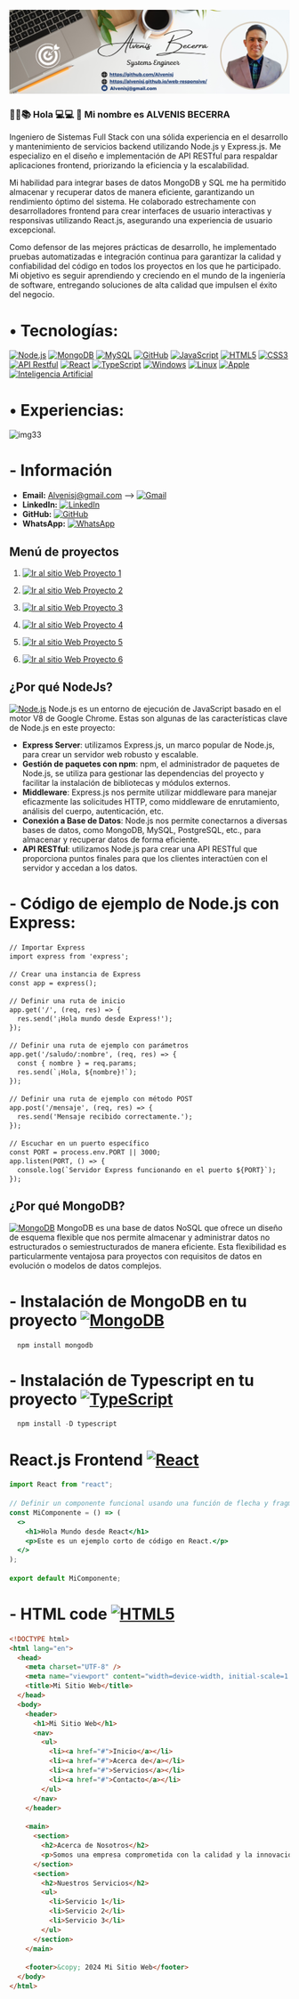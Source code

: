 [![perfil](imgPortafolio/img-perfil-alvenis.png)](imgPortafolio/img-perfil-alvenis.png)

### **👋🌐📚 Hola 💻💻 👋 Mi nombre es ALVENIS BECERRA**

Ingeniero de Sistemas Full Stack con una sólida experiencia en el desarrollo y mantenimiento de servicios backend utilizando Node.js y Express.js. Me especializo en el diseño e implementación de API RESTful para respaldar aplicaciones frontend, priorizando la eficiencia y la escalabilidad.

Mi habilidad para integrar bases de datos MongoDB y SQL me ha permitido almacenar y recuperar datos de manera eficiente, garantizando un rendimiento óptimo del sistema. He colaborado estrechamente con desarrolladores frontend para crear interfaces de usuario interactivas y responsivas utilizando React.js, asegurando una experiencia de usuario excepcional.

Como defensor de las mejores prácticas de desarrollo, he implementado pruebas automatizadas e integración continua para garantizar la calidad y confiabilidad del código en todos los proyectos en los que he participado. Mi objetivo es seguir aprendiendo y creciendo en el mundo de la ingeniería de software, entregando soluciones de alta calidad que impulsen el éxito del negocio. <br/>

# &bull; **Tecnologías:**

[![Node.js](https://img.shields.io/badge/Node.js-43853D?style=for-the-badge&logo=node.js&logoColor=white&labelColor=101010)](https://nodejs.org/)
[![MongoDB](https://img.shields.io/badge/MongoDB-47A248?style=for-the-badge&logo=mongodb&logoColor=white&labelColor=101010)](https://www.mongodb.com/)
[![MySQL](https://img.shields.io/badge/MySQL-4479A1?style=for-the-badge&logo=mysql&logoColor=white&labelColor=101010)](https://www.mysql.com/)
[![GitHub](https://img.shields.io/badge/GitHub-181717?style=for-the-badge&logo=github&logoColor=white&labelColor=101010)](https://github.com/Alvenisj)
[![JavaScript](https://img.shields.io/badge/JavaScript-F7DF1E?style=for-the-badge&logo=javascript&logoColor=black&labelColor=101010)](https://developer.mozilla.org/en-US/docs/Web/JavaScript)
[![HTML5](https://img.shields.io/badge/HTML5-E34F26?style=for-the-badge&logo=html5&logoColor=white&labelColor=101010)](https://developer.mozilla.org/en-US/docs/Web/HTML)
[![CSS3](https://img.shields.io/badge/CSS3-1572B6?style=for-the-badge&logo=css3&logoColor=white&labelColor=101010)](https://developer.mozilla.org/en-US/docs/Web/CSS)
[![API Restful](https://img.shields.io/badge/API%20Restful-2F2625?style=for-the-badge&logo=rest&logoColor=white&labelColor=101010)](https://restfulapi.net/)
[![React](https://img.shields.io/badge/React-61DAFB?style=for-the-badge&logo=react&logoColor=black&labelColor=101010)](https://reactjs.org/)
[![TypeScript](https://img.shields.io/badge/TypeScript-3178C6?style=for-the-badge&logo=typescript&logoColor=white&labelColor=101010)](https://www.typescriptlang.org/)
[![Windows](https://img.shields.io/badge/Windows-0078D6?style=for-the-badge&logo=windows&logoColor=white&labelColor=101010)](https://www.microsoft.com/en-us/windows)
[![Linux](https://img.shields.io/badge/Linux-FCC624?style=for-the-badge&logo=linux&logoColor=black&labelColor=101010)](https://www.linux.org/)
[![Apple](https://img.shields.io/badge/Apple-999999?style=for-the-badge&logo=apple&logoColor=white&labelColor=101010)](https://www.apple.com/)
[![Inteligencia Artificial](https://img.shields.io/badge/Inteligencia_Artificial-FF5733?style=for-the-badge&logo=ai&logoColor=white&labelColor=101010)](https://en.wikipedia.org/wiki/Artificial_intelligence)

# &bull; **Experiencias:**

![img33](https://github.com/Alvenisj/Alvenisj/assets/58892711/9c7f2e37-80a2-4be2-8aca-2cd214f9169f)

# - **Información**

- **Email:** Alvenisj@gmail.com --> [![Gmail](https://img.shields.io/badge/Gmail-D14836?style=for-the-badge&logo=gmail&logoColor=white&labelColor=101010)](mailto:Alvenisj@gmail.com)
- **LinkedIn:** [![LinkedIn](https://img.shields.io/badge/LinkedIn-0077B5?style=for-the-badge&logo=linkedin&logoColor=white&labelColor=101010)](https://www.linkedin.com/in/alvenis-becerra-ingenieria-sistemas)
- **GitHub:** [![GitHub](https://img.shields.io/badge/GitHub-181717?style=for-the-badge&logo=github&logoColor=white&labelColor=101010)](https://github.com/Alvenisj)
- **WhatsApp:** [![WhatsApp](https://img.shields.io/badge/WhatsApp-25D366?style=for-the-badge&logo=whatsapp&logoColor=white&labelColor=101010)]([https://wa.me/573232914082](https://wa.me/573232914082?text=¡HOLA!%20Alvenis%20Becerra,%20necesito%20información))

## Menú de proyectos

1. [![Ir al sitio Web Proyecto 1](https://img.shields.io/badge/Sitio%20Web-Proyecto%201-blue)](https://lissethvieraterapeutaocupacional.up.railway.app/)

2. [![Ir al sitio Web Proyecto 2](https://img.shields.io/badge/Sitio%20Web-Proyecto%202-green)](https://alvenisj.github.io/app-genalcaWeb/)

3. [![Ir al sitio Web Proyecto 3](https://img.shields.io/badge/Sitio%20Web-Proyecto%203-yellow)](https://alvenisj.github.io/app-paginationJs/)

4. [![Ir al sitio Web Proyecto 4](https://img.shields.io/badge/Sitio%20Web-Proyecto%204-orange)](https://alvenisj.github.io/app-ventanaModalJavascript/)

5. [![Ir al sitio Web Proyecto 5](https://img.shields.io/badge/Sitio%20Web-Proyecto%205-red)](https://alvenisj.github.io/formularioEnvioEmailJavascript/)

6. [![Ir al sitio Web Proyecto 6](https://img.shields.io/badge/Sitio%20Web-Proyecto%206-purple)](https://alvenisj.github.io/app-dinamicMenuWeb/)

## ¿Por qué NodeJs?

[![Node.js](https://img.shields.io/badge/Node.js-43853D?style=for-the-badge&logo=node.js&logoColor=white&labelColor=101010)](https://nodejs.org/)
Node.js es un entorno de ejecución de JavaScript basado en el motor V8 de Google Chrome. Estas son algunas de las características clave de Node.js en este proyecto:

- **Express Server**: utilizamos Express.js, un marco popular de Node.js, para crear un servidor web robusto y escalable.
- **Gestión de paquetes con npm**: npm, el administrador de paquetes de Node.js, se utiliza para gestionar las dependencias del proyecto y facilitar la instalación de bibliotecas y módulos externos.
- **Middleware**: Express.js nos permite utilizar middleware para manejar eficazmente las solicitudes HTTP, como middleware de enrutamiento, análisis del cuerpo, autenticación, etc.
- **Conexión a Base de Datos**: Node.js nos permite conectarnos a diversas bases de datos, como MongoDB, MySQL, PostgreSQL, etc., para almacenar y recuperar datos de forma eficiente.
- **API RESTful**: utilizamos Node.js para crear una API RESTful que proporciona puntos finales para que los clientes interactúen con el servidor y accedan a los datos.

# - **Código de ejemplo de Node.js con Express:**

```Node Js
// Importar Express
import express from 'express';

// Crear una instancia de Express
const app = express();

// Definir una ruta de inicio
app.get('/', (req, res) => {
  res.send('¡Hola mundo desde Express!');
});

// Definir una ruta de ejemplo con parámetros
app.get('/saludo/:nombre', (req, res) => {
  const { nombre } = req.params;
  res.send(`¡Hola, ${nombre}!`);
});

// Definir una ruta de ejemplo con método POST
app.post('/mensaje', (req, res) => {
  res.send('Mensaje recibido correctamente.');
});

// Escuchar en un puerto específico
const PORT = process.env.PORT || 3000;
app.listen(PORT, () => {
  console.log(`Servidor Express funcionando en el puerto ${PORT}`);
});

```

## ¿Por qué MongoDB?

[![MongoDB](https://img.shields.io/badge/MongoDB-47A248?style=for-the-badge&logo=mongodb&logoColor=white&labelColor=101010)]()
MongoDB es una base de datos NoSQL que ofrece un diseño de esquema flexible que nos permite almacenar y administrar datos no estructurados o semiestructurados de manera eficiente. Esta flexibilidad es particularmente ventajosa para proyectos con requisitos de datos en evolución o modelos de datos complejos.

# - **Instalación de MongoDB en tu proyecto** [![MongoDB](https://img.shields.io/badge/MongoDB-47A248?style=for-the-badge&logo=mongodb&logoColor=white&labelColor=101010)]()

```mongoDB
  npm install mongodb
```

# - **Instalación de Typescript en tu proyecto** [![TypeScript](https://img.shields.io/badge/TypeScript-3178C6?style=for-the-badge&logo=typescript&logoColor=white&labelColor=101010)](https://www.typescriptlang.org/)

```Typescript
  npm install -D typescript
```

# React.js Frontend [![React](https://img.shields.io/badge/React-61DAFB?style=for-the-badge&logo=react&logoColor=black&labelColor=101010)](https://reactjs.org/)

```jsx
import React from "react";

// Definir un componente funcional usando una función de flecha y fragmentos
const MiComponente = () => (
  <>
    <h1>Hola Mundo desde React</h1>
    <p>Este es un ejemplo corto de código en React.</p>
  </>
);

export default MiComponente;
```

# - **HTML code** [![HTML5](https://img.shields.io/badge/HTML5-E34F26?style=for-the-badge&logo=html5&logoColor=white&labelColor=101010)](https://developer.mozilla.org/en-US/docs/Web/HTML)

```html
<!DOCTYPE html>
<html lang="en">
  <head>
    <meta charset="UTF-8" />
    <meta name="viewport" content="width=device-width, initial-scale=1.0" />
    <title>Mi Sitio Web</title>
  </head>
  <body>
    <header>
      <h1>Mi Sitio Web</h1>
      <nav>
        <ul>
          <li><a href="#">Inicio</a></li>
          <li><a href="#">Acerca de</a></li>
          <li><a href="#">Servicios</a></li>
          <li><a href="#">Contacto</a></li>
        </ul>
      </nav>
    </header>

    <main>
      <section>
        <h2>Acerca de Nosotros</h2>
        <p>Somos una empresa comprometida con la calidad y la innovación...</p>
      </section>
      <section>
        <h2>Nuestros Servicios</h2>
        <ul>
          <li>Servicio 1</li>
          <li>Servicio 2</li>
          <li>Servicio 3</li>
        </ul>
      </section>
    </main>

    <footer>&copy; 2024 Mi Sitio Web</footer>
  </body>
</html>
```
